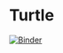 # Turtle
[![Binder](https://mybinder.org/badge.svg)](https://mybinder.org/v2/gh/shwetka/Turtle/master?filepath=Program%209-10.%20Lessons%203_6.ipynb)
